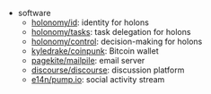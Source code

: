 ---
---

- software
  - [holonomy/id](https://github.com/holonomy/id): identity for holons
  - [holonomy/tasks](https://github.com/holonomy/tasks): task delegation for holons
  - [holonomy/control](https://github.com/holonomy/control): decision-making for holons
  - [kyledrake/coinpunk](http://coinpunk.org/): Bitcoin wallet
  - [pagekite/mailpile](https://mailpile.is/): email server
  - [discourse/discourse](http://discourse.org/): discussion platform
  - [e14n/pump.io](http://pump.io/): social activity stream